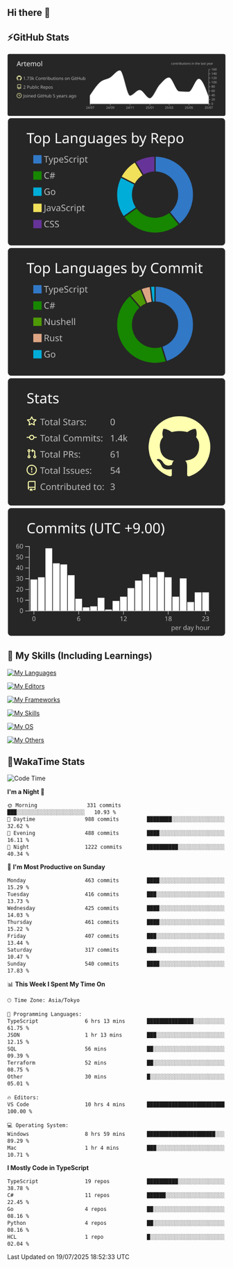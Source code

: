 ## Hi there 👋
<!--
**Artemol/Artemol** is a ✨ _special_ ✨ repository because its `README.md` (this file) appears on your GitHub profile.

Here are some ideas to get you started:

- 🔭 I’m currently working on ...
- 🌱 I’m currently learning ...
- 👯 I’m looking to collaborate on ...
- 🤔 I’m looking for help with ...
- 💬 Ask me about ...
- 📫 How to reach me: ...
- 😄 Pronouns: ...
- ⚡ Fun fact: ...
-->

## ⚡GitHub Stats
[![](https://raw.githubusercontent.com/Artemol/Artemol/main/profile-summary-card-output/apprentice/0-profile-details.svg)](https://github.com/vn7n24fzkq/github-profile-summary-cards)
[![](https://raw.githubusercontent.com/Artemol/Artemol/main/profile-summary-card-output/apprentice/1-repos-per-language.svg)](https://github.com/vn7n24fzkq/github-profile-summary-cards) [![](https://raw.githubusercontent.com/Artemol/Artemol/main/profile-summary-card-output/apprentice/2-most-commit-language.svg)](https://github.com/vn7n24fzkq/github-profile-summary-cards)
[![](https://raw.githubusercontent.com/Artemol/Artemol/main/profile-summary-card-output/apprentice/3-stats.svg)](https://github.com/vn7n24fzkq/github-profile-summary-cards) [![](https://raw.githubusercontent.com/Artemol/Artemol/main/profile-summary-card-output/apprentice/4-productive-time.svg)](https://github.com/vn7n24fzkq/github-profile-summary-cards)

## 🌱 My Skills (Including Learnings)

<!--
### Languages
-->
[![My Languages](https://skillicons.dev/icons?i=ts,py,cs,dotnet,rust,go,c,matlab,css)](https://skillicons.dev)

<!--
### Editors
-->
[![My Editors](https://skillicons.dev/icons?i=vscode,neovim,vim,visualstudio,idea)](https://skillicons.dev)

<!--
### Frameworks
-->
[![My Frameworks](https://skillicons.dev/icons?i=react,nestjs,vite,tailwind,tauri,electron,remix,nextjs,fastapi)](https://skillicons.dev)

<!--
### Tools
-->
[![My Skills](https://skillicons.dev/icons?i=git,nodejs,docker,unity,postman,bun,discord,cloudflare,bash,prometheus,grafana,obsidian)](https://skillicons.dev)

<!--
### OS
-->
[![My OS](https://skillicons.dev/icons?i=windows,ubuntu)](https://skillicons.dev)

<!--
### Others
-->
[![My Others](https://skillicons.dev/icons?i=github,raspberrypi,gcp)](https://skillicons.dev)

## 💬WakaTime Stats
<!--START_SECTION:waka-->
![Code Time](http://img.shields.io/badge/Code%20Time-589%20hrs%2048%20mins-blue)

**I'm a Night 🦉** 

```text
🌞 Morning                331 commits         ███░░░░░░░░░░░░░░░░░░░░░░   10.93 % 
🌆 Daytime                988 commits         ████████░░░░░░░░░░░░░░░░░   32.62 % 
🌃 Evening                488 commits         ████░░░░░░░░░░░░░░░░░░░░░   16.11 % 
🌙 Night                  1222 commits        ██████████░░░░░░░░░░░░░░░   40.34 % 
```
📅 **I'm Most Productive on Sunday** 

```text
Monday                   463 commits         ████░░░░░░░░░░░░░░░░░░░░░   15.29 % 
Tuesday                  416 commits         ███░░░░░░░░░░░░░░░░░░░░░░   13.73 % 
Wednesday                425 commits         ████░░░░░░░░░░░░░░░░░░░░░   14.03 % 
Thursday                 461 commits         ████░░░░░░░░░░░░░░░░░░░░░   15.22 % 
Friday                   407 commits         ███░░░░░░░░░░░░░░░░░░░░░░   13.44 % 
Saturday                 317 commits         ███░░░░░░░░░░░░░░░░░░░░░░   10.47 % 
Sunday                   540 commits         ████░░░░░░░░░░░░░░░░░░░░░   17.83 % 
```


📊 **This Week I Spent My Time On** 

```text
🕑︎ Time Zone: Asia/Tokyo

💬 Programming Languages: 
TypeScript               6 hrs 13 mins       ███████████████░░░░░░░░░░   61.75 % 
JSON                     1 hr 13 mins        ███░░░░░░░░░░░░░░░░░░░░░░   12.15 % 
SQL                      56 mins             ██░░░░░░░░░░░░░░░░░░░░░░░   09.39 % 
Terraform                52 mins             ██░░░░░░░░░░░░░░░░░░░░░░░   08.75 % 
Other                    30 mins             █░░░░░░░░░░░░░░░░░░░░░░░░   05.01 % 

🔥 Editors: 
VS Code                  10 hrs 4 mins       █████████████████████████   100.00 % 

💻 Operating System: 
Windows                  8 hrs 59 mins       ██████████████████████░░░   89.29 % 
Mac                      1 hr 4 mins         ███░░░░░░░░░░░░░░░░░░░░░░   10.71 % 
```

**I Mostly Code in TypeScript** 

```text
TypeScript               19 repos            ██████████░░░░░░░░░░░░░░░   38.78 % 
C#                       11 repos            ██████░░░░░░░░░░░░░░░░░░░   22.45 % 
Go                       4 repos             ██░░░░░░░░░░░░░░░░░░░░░░░   08.16 % 
Python                   4 repos             ██░░░░░░░░░░░░░░░░░░░░░░░   08.16 % 
HCL                      1 repo              █░░░░░░░░░░░░░░░░░░░░░░░░   02.04 % 
```




 Last Updated on 19/07/2025 18:52:33 UTC
<!--END_SECTION:waka-->
